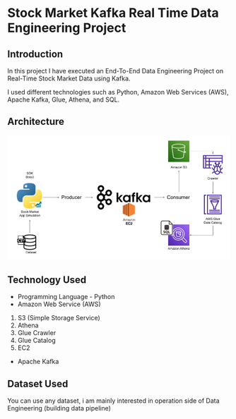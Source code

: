 # Stock Market Kafka Real Time Data Engineering Project

## Introduction 
In this project I have executed an End-To-End Data Engineering Project on Real-Time Stock Market Data using Kafka.

I used different technologies such as Python, Amazon Web Services (AWS), Apache Kafka, Glue, Athena, and SQL.

## Architecture 
<img src="Architecture.jpg">

## Technology Used
- Programming Language - Python
- Amazon Web Service (AWS)
1. S3 (Simple Storage Service)
2. Athena
3. Glue Crawler
4. Glue Catalog
5. EC2
- Apache Kafka


## Dataset Used
You can use any dataset, i am mainly interested in operation side of Data Engineering (building data pipeline) 
